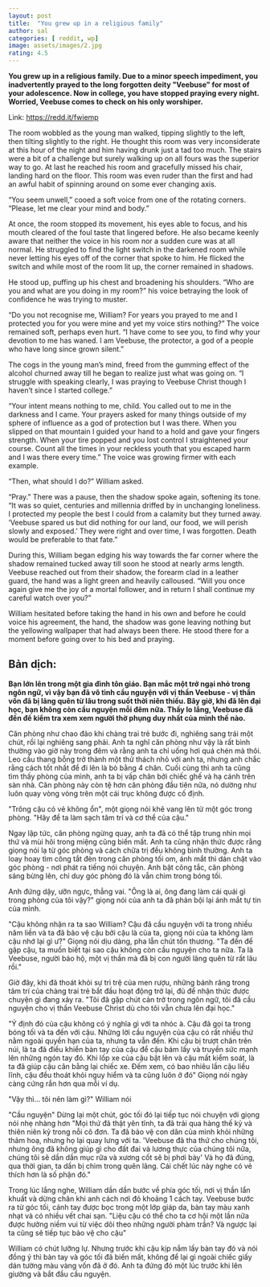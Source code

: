 ```yaml
---
layout: post
title:  "You grew up in a religious family"
author: sal
categories: [ reddit, wp]
image: assets/images/2.jpg
rating: 4.5
---
```


**You grew up in a religious family. Due to a minor speech impediment, you inadvertently prayed to the long forgotten deity "Veebuse" for most of your adolescence. Now in college, you have stopped praying every night. Worried, Veebuse comes to check on his only worshiper.**

Link: https://redd.it/fwiemp

The room wobbled as the young man walked, tipping slightly to the left, then tilting slightly to the right. He thought this room was very inconsiderate at this hour of the night and him having drunk just a tad too much. The stairs were a bit of a challenge but surely walking up on all fours was the superior way to go. At last he reached his room and gracefully missed his chair, landing hard on the floor. This room was even ruder than the first and had an awful habit of spinning around on some ever changing axis.

“You seem unwell,” cooed a soft voice from one of the rotating corners. “Please, let me clear your mind and body.”

At once, the room stopped its movement, his eyes able to focus, and his mouth cleared of the foul taste that lingered before. He also became keenly aware that neither the voice in his room nor a sudden cure was at all normal. He struggled to find the light switch in the darkened room while never letting his eyes off of the corner that spoke to him. He flicked the switch and while most of the room lit up, the corner remained in shadows.

He stood up, puffing up his chest and broadening his shoulders. “Who are you and what are you doing in my room?” his voice betraying the look of confidence he was trying to muster.

“Do you not recognise me, William? For years you prayed to me and I protected you for you were mine and yet my voice stirs nothing?” The voice remained soft, perhaps even hurt. “I have come to see you, to find why your devotion to me has waned. I am Veebuse, the protector, a god of a people who have long since grown silent.”

The cogs in the young man’s mind, freed from the gumming effect of the alcohol churned away till he began to realize just what was going on. “I struggle with speaking clearly, I was praying to Veebuse Christ though I haven’t since I started college.”

“Your intent means nothing to me, child. You called out to me in the darkness and I came. Your prayers asked for many things outside of my sphere of influence as a god of protection but I was there. When you slipped on that mountain I guided your hand to a hold and gave your fingers strength. When your tire popped and you lost control I straightened your course. Count all the times in your reckless youth that you escaped harm and I was there every time.” The voice was growing firmer with each example.

“Then, what should I do?” William asked.

“Pray.” There was a pause, then the shadow spoke again, softening its tone. “It was so quiet, centuries and millennia driffed by in unchanging loneliness. I protected my people the best I could from a calamity but they turned away. ‘Veebuse spared us but did nothing for our land, our food, we will perish slowly and exposed.’ They were right and over time, I was forgotten. Death would be preferable to that fate.”

During this, William began edging his way towards the far corner where the shadow remained tucked away till soon he stood at nearly arms length. Veebuse reached out from their shadow, the forearm clad in a leather guard, the hand was a light green and heavily calloused. “Will you once again give me the joy of a mortal follower, and in return I shall continue my careful watch over you?”

William hesitated before taking the hand in his own and before he could voice his agreement, the hand, the shadow was gone leaving nothing but the yellowing wallpaper that had always been there. He stood there for a moment before going over to his bed and praying.

## Bản dịch:

**Bạn lớn lên trong một gia đình tôn giáo. Bạn mắc một trở ngại nhỏ trong ngôn ngữ, vì vậy bạn đã vô tình cầu nguyện với vị thần Veebuse - vị thần vốn đã bị lãng quên từ lâu trong suốt thời niên thiếu. Bây giờ, khi đã lên đại học, bạn không còn cầu nguyện mỗi đêm nữa. Thấy lo lắng, Veebuse đã đến để kiểm tra xem xem người thờ phụng duy nhất của mình thế nào.**



Căn phòng như chao đảo khi chàng trai trẻ bước đi, nghiêng sang trái một chút, rồi lại nghiêng sang phải. Anh ta nghĩ căn phòng như vậy là rất bình thường vào giờ này trong đêm và rằng anh ta chỉ uống hơi quá chén mà thôi. Leo cầu thang bỗng trở thành một thử thách nhỏ với anh ta, nhưng anh chắc rằng cách tốt nhất để đi lên là bò bằng 4 chân. Cuối cùng thì anh ta cũng tìm thấy phòng của mình, anh ta bị vấp chân bởi chiếc ghế và hạ cánh trên sàn nhà. Căn phòng này còn tệ hơn căn phòng đầu tiên nữa, nó dường như luôn quay vòng vòng trên một cái trục không được cố định. 

"Trông cậu có vẻ không ổn", một giọng nói khẽ vang lên từ một góc trong phòng. "Hãy để ta làm sạch tâm trí và cơ thể của cậu."

Ngay lập tức, căn phòng ngừng quay, anh ta đã có thể tập trung nhìn mọi thứ và mùi hôi trong miệng cũng biến mất. Anh ta cũng nhận thức được rằng giọng nói lạ từ góc phòng và cách chữa trị đều không bình thường. Anh ta loay hoay tìm công tắt đèn trong căn phòng tối om, ánh mắt thì dán chặt vào góc phòng - nơi phát ra tiếng nói chuyện. Anh bật công tắc, căn phòng sáng bừng lên, chỉ duy góc phòng đó là vẫn chìm trong bóng tối. 

Anh đứng dậy, ưỡn ngực, thẳng vai. "Ông là ai, ông đang làm cái quái gì trong phòng của tôi vậy?" giọng nói của anh ta đã phản bội lại ánh mắt tự tin của mình. 

"Cậu không nhận ra ta sao William? Cậu đã cầu nguyện với ta trong nhiều năm liền và ta đã bảo vệ cậu bởi cậu là của ta, giọng nói của ta không làm cậu nhớ lại gì ư?" Giọng nói dịu dàng, pha lẫn chút tổn thương. "Ta đến để gặp cậu, ta muốn biết tại sao cậu không còn cầu nguyện cho ta nữa. Ta là Veebuse, người bảo hộ, một vị thần mà đã bị con người lãng quên từ rất lâu rồi."

Giờ đây, khi đã thoát khỏi sự trì trệ của men rượu, những bánh răng trong tâm trí của chàng trai trẻ bắt đầu hoạt động trở lại, đủ để nhận thức được chuyện gì đang xảy ra. "Tôi đã gặp chút cản trở trong ngôn ngữ, tôi đã cầu nguyện cho vị thần Veebuse Christ dù cho tôi vẫn chưa lên đại học."

"Ý định đó của cậu không có ý nghĩa gì với ta nhóc à. Cậu đã gọi ta trong bóng tối và ta đến với cậu. Những lời cầu nguyện của cậu có rất nhiều thứ nằm ngoài quyền hạn của ta, nhưng ta vẫn đến. Khi cậu bị trượt chân trên núi, là ta đã điều khiển bàn tay của cậu để cậu bám lấy và truyền sức mạnh lên những ngón tay đó. Khi lốp xe của cậu bật lên và cậu mất kiểm soát, là ta đã giúp cậu cân bằng lại chiếc xe. Đếm xem, có bao nhiêu lần cậu liều lĩnh, cậu đều thoát khỏi nguy hiểm và ta cũng luôn ở đó" Giọng nói ngày càng cứng rắn hơn qua mỗi ví dụ.

"Vậy thì... tôi nên làm gì?" William nói

"Cầu nguyện" Dừng lại một chút, góc tối đó lại tiếp tục nói chuyện với giọng nói nhẹ nhàng hơn "Mọi thứ đã thật yên tĩnh, ta đã trải qua hàng thế kỷ và thiên niên kỷ trong nỗi cô đơn. Ta đã bảo vệ con dân của mình khỏi những thảm hoạ, nhưng họ lại quay lưng với ta. 'Veebuse đã tha thứ cho chúng tôi, nhưng ông đã không giúp gì cho đất đai và lương thực của chúng tôi nữa, chúng tôi sẽ dần dần mục rữa và xương cốt sẽ bị phơi bày' Và họ đã đúng, qua thời gian, ta dần bị chìm trong quên lãng. Cái chết lúc này nghe có vẻ thích hơn là số phận đó."

Trong lúc lắng nghe, William dần dần bước về phía góc tối, nơi vị thần lẩn khuất và dừng chân khi anh cách nơi đó khoảng 1 cách tay. Veebuse bước ra từ góc tối, cánh tay được bọc trong một lớp giáp da, bàn tay màu xanh nhạt và có nhiều vết chai sạn. "Liệu cậu có thể cho ta cơ hội một lần nữa được hưởng niềm vui từ việc dõi theo những người phàm trần? Và ngược lại ta cũng sẽ tiếp tục bảo vệ cho cậu"

William có chút lưỡng lự. Nhưng trước khi cậu kịp nắm lấy bàn tay đó và nói đồng ý thì bàn tay và góc tối đã biến mất, không để lại gì ngoài chiếc giấy dán tường màu vàng vốn đã ở đó. Anh ta đứng đó một lúc trước khi lên giường và bắt đầu cầu nguyện.